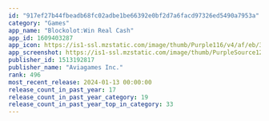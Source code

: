 ```yaml
---
id: "917ef27b44fbeadb68fc02adbe1be66392e0bf2d7a6facd97326ed5490a7953a"
category: "Games"
app_name: "Blockolot:Win Real Cash"
app_id: 1609403287
app_icon: https://is1-ssl.mzstatic.com/image/thumb/Purple116/v4/af/eb/30/afeb3086-5803-2ec3-09ed-859dfef6dcf2/AppIcon-0-0-1x_U007emarketing-0-0-0-7-0-0-sRGB-0-0-0-GLES2_U002c0-512MB-85-220-0-0.png/1024x1024bb.png
app_screenshot: https://is1-ssl.mzstatic.com/image/thumb/PurpleSource126/v4/49/c9/77/49c9772c-a1c9-d3ba-983d-81dc50f056d8/dd7df992-d8bf-464d-be72-952f39f19dee_1.png/1242x2688bb.png
publisher_id: 1513192817
publisher_name: "Aviagames Inc."
rank: 496
most_recent_release: 2024-01-13 00:00:00
release_count_in_past_year: 17
release_count_in_past_year_category: 19
release_count_in_past_year_top_in_category: 33
---
```

